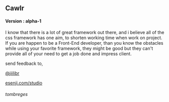 ## Cawlr
#### Version : alpha-1

I know that there is a lot of great framework out there, and i believe all of the css framework has one aim, to shorten  working time when work on project. If you are happen to be a Front-End developer, than you know the obstacles while using your favorite framework, they might be good but they can't provide all of your need to get a job done and impress client.




send feedback to,


[@jiilibr](https://www.twitter.com/jiilibr)


[esenji.com/studio](https://www.esenji.com/studio)

###### tombreges
